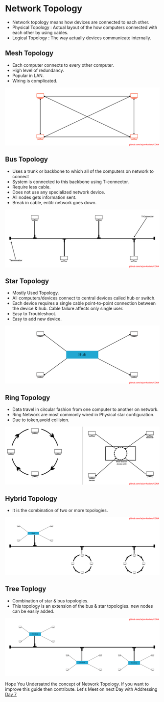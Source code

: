 # Network Topology
- Network topology means how devices are connected to each other.
- Physical Topology : Actual layout of the how computers connected with each other by using cables.
- Logical Topology : The way actually devices communicate internally.

## Mesh Topology
- Each computer connects to every other computer.
- High level of redundancy.
- Popular in LAN.
- Wiring is complicated.
<img src="Images/mesh.png?raw=true" alt="Mesh Topology Diagram">


## Bus Topology
- Uses a trunk or backbone to which all of the computers on network to connect
- System is connected to this backbone using T-connector.
- Require less cable.
- Does not use any specialized network device.
- All nodes gets information sent.
- Break in cable, entitr network goes down.
<img src="Images/bus.png?raw=true" alt="Bus Topology Diagram">

## Star Topology
- Mostly Used Topology.
- All computers/devices connect to central devices called hub or switch.
- Each device requires a single cable point-to-point connection between the device & hub.
Cable failure affects only single user.
- Easy to Troubleshoot.
- Easy to add new device.
<img src="Images/star.png?raw=true" alt="Star Topology Diagram">

## Ring Topology
- Data travel in circular fashion from one computer to another on network.
- Ring Network are most commonly wired in Physical star configuration.
- Due to token,avoid collision.
<img src="Images/ring.png?raw=true" alt="Ring Toplology Diagram">

## Hybrid Topology 
- It is the combination of two or more topologies.
<img src="Images/hybrid.png?raw=true" alt="Hybrid Topology Diagram">

## Tree Toplogy
- Combination of star & bus topologies.
- This topology is an extension of the bus & star topologies.
new nodes can be easily added.
<img src="Images/Tree.png?raw=true" alt="Tree Toplology Diagram">

Hope You Undersatnd the concept of Network Topology. If you want to improve this guide then contribute. Let's Meet on next Day with Addressing [Day 7](day07.md)